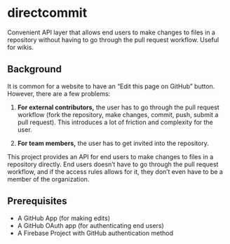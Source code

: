 # directcommit
Convenient API layer that allows end users to make changes to files in a repository without having to go through the pull request workflow. Useful for wikis.

## Background
It is common for a website to have an “Edit this page on GitHub” button. However, there are a few problems:

1. **For external contributors,** the user has to go through the pull request workflow (fork the repository, make changes, commit, push, submit a pull request). This introduces a lot of friction and complexity for the user.

2. **For team members,** the user has to get invited into the repository.

This project provides an API for end users to make changes to files in a repository directly. End users doesn’t have to go through the pull request workflow, and if the access rules allows for it, they don’t even have to be a member of the organization.

## Prerequisites
- A GitHub App (for making edits)
- A GitHub OAuth app (for authenticating end users)
- A Firebase Project with GitHub authentication method
